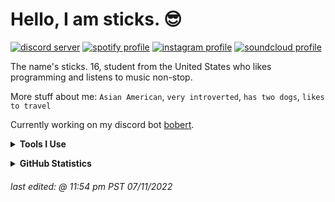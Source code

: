 # Hello, I am sticks. 😎
[![discord server](https://img.shields.io/badge/Discord-000000?style=for-the-badge&logo=discord&logoColor=5865F2)](https://discord.gg/DZtwtH4KHw)
[![spotify profile](https://img.shields.io/badge/Spotify-000000?&style=for-the-badge&logo=spotify&logoColor=1ED760)](https://open.spotify.com/user/2yemdk7ih7z20yzn2f5ojubz0)
[![instagram profile](https://img.shields.io/badge/Instagram-000000?style=for-the-badge&logo=instagram&logoColor=BC2A8D)](https://www.instagram.com/st1xkz/?hl=en)
[![soundcloud profile](https://img.shields.io/badge/SoundCloud-000000?style=for-the-badge&logo=soundcloud&logoColor=FF3300)](https://soundcloud.com/onionymus)

The name's sticks. 16, student from the United States who likes programming and listens to music non-stop.

More stuff about me: `Asian American`, `very introverted`, `has two dogs`, `likes to travel`

Currently working on my discord bot [bobert](https://github.com/st1xkz/bobert).

**<details><summary>Tools I Use</summary>**

| Languages    | IDE            | OS            | Other          |
|     :---:    |     :---:      |     :---:     |     :---:      |
| ![](https://img.shields.io/badge/Python-000000?&style=for-the-badge&logo=python&logoColor=white)   | [![replit profile](https://img.shields.io/badge/Replit-000000?&style=for-the-badge&logo=replit&logoColor=white)](https://replit.com/@st1xkz)     | ![](https://img.shields.io/badge/Linux-000000?&style=for-the-badge&logo=linux&logoColor=1793D)    | ![](https://img.shields.io/badge/CashApp-000000?&style=for-the-badge&logo=cashapp&logoColor=00D632)     |
| -     | ![](https://img.shields.io/badge/VSCode-000000?style=for-the-badge&logo=visual%20studio%20code&logoColor=0078d7)       | ![](https://img.shields.io/badge/Android-000000?&style=for-the-badge&logo=android&logoColor=78C257)     | -      |
| -    | -            | ![](https://img.shields.io/badge/iOS-000000?&style=for-the-badge&logo=ios&logoColor=white)            | -         |

</p>
</details>

**<details><summary>GitHub Statistics</summary>**

<img align="left" src="https://github-readme-stats.vercel.app/api?username=st1xkz&show_icons=true&theme=gruvbox&border_radius=25" />

  
<img align="center" src="https://github-readme-stats.vercel.app/api/top-langs/?username=st1xkz&layout=compact&theme=gruvbox&border_radius=25" />

<br clear="left"/>

</p>
</details>


###### *last edited: @ 11:54 pm PST 07/11/2022*
